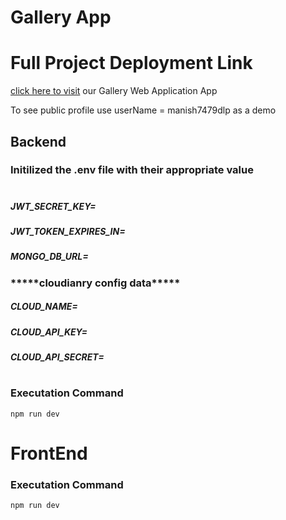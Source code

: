 # Gallery App

# Full Project Deployment Link

[click here to visit](https://manish7479dlp-gallery-app.netlify.app) our Gallery Web Application App

To see public profile use userName = manish7479dlp as a demo

## Backend

### Initilized the .env file with their appropriate value

#

##### JWT_SECRET_KEY=

##### JWT_TOKEN_EXPIRES_IN=

##### MONGO_DB_URL=

### \***\*\*\*\***cloudianry config data\***\*\*\*\***

##### CLOUD_NAME=

##### CLOUD_API_KEY=

##### CLOUD_API_SECRET=

#

### Executation Command

```
npm run dev
```

#

# FrontEnd

### Executation Command

```
npm run dev
```
